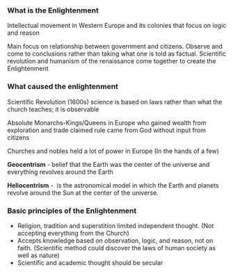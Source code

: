 ### What is the Enlightenment 
Intellectual movement in Western Europe and its colonies that focus on logic and reason 

Main focus on relationship between government and citizens. Observe and come to conclusions rather than taking what one is told as factual. Scientific revolution and humanism of the renaissance come together to create the Enlightenment


### What caused the enlightenment
Scientific Revolution (1600s) science is based on laws rather than what the church teaches; it is observable

Absolute Monarchs-Kings/Queens in Europe who gained wealth from exploration and trade claimed rule came from God without input from citizens

Churches and nobles held a lot of power in Europe (In the hands of a few)

**Geocentrism** - belief that the Earth was the center of the universe and everything revolves around the Earth

**Heliocentrism** -  is the astronomical model in which the Earth and planets revolve around the Sun at the center of the universe.

### Basic principles of the Enlightenment 
* Religion, tradition and superstition limited independent thought. (Not accepting everything from the Church)
* Accepts knowledge based on observation, logic, and reason, not on faith. (Scientific method could discover the laws of human society as well as nature)
* Scientific and academic thought should be secular
